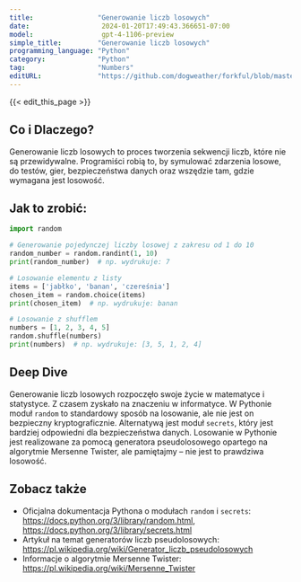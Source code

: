 ```yaml
---
title:                "Generowanie liczb losowych"
date:                  2024-01-20T17:49:43.366651-07:00
model:                 gpt-4-1106-preview
simple_title:         "Generowanie liczb losowych"
programming_language: "Python"
category:             "Python"
tag:                  "Numbers"
editURL:              "https://github.com/dogweather/forkful/blob/master/content/pl/python/generating-random-numbers.md"
---
```


{{< edit_this_page >}}

## Co i Dlaczego?
Generowanie liczb losowych to proces tworzenia sekwencji liczb, które nie są przewidywalne. Programiści robią to, by symulować zdarzenia losowe, do testów, gier, bezpieczeństwa danych oraz wszędzie tam, gdzie wymagana jest losowość.

## Jak to zrobić:
```Python
import random

# Generowanie pojedynczej liczby losowej z zakresu od 1 do 10
random_number = random.randint(1, 10)
print(random_number)  # np. wydrukuje: 7

# Losowanie elementu z listy
items = ['jabłko', 'banan', 'czereśnia']
chosen_item = random.choice(items)
print(chosen_item)  # np. wydrukuje: banan

# Losowanie z shufflem
numbers = [1, 2, 3, 4, 5]
random.shuffle(numbers)
print(numbers)  # np. wydrukuje: [3, 5, 1, 2, 4]
```

## Deep Dive
Generowanie liczb losowych rozpoczęło swoje życie w matematyce i statystyce. Z czasem zyskało na znaczeniu w informatyce. W Pythonie moduł `random` to standardowy sposób na losowanie, ale nie jest on bezpieczny kryptograficznie. Alternatywą jest moduł `secrets`, który jest bardziej odpowiedni dla bezpieczeństwa danych. Losowanie w Pythonie jest realizowane za pomocą generatora pseudolosowego opartego na algorytmie Mersenne Twister, ale pamiętajmy – nie jest to prawdziwa losowość.

## Zobacz także
- Oficjalna dokumentacja Pythona o modułach `random` i `secrets`: https://docs.python.org/3/library/random.html, https://docs.python.org/3/library/secrets.html
- Artykuł na temat generatorów liczb pseudolosowych: https://pl.wikipedia.org/wiki/Generator_liczb_pseudolosowych
- Informacje o algorytmie Mersenne Twister: https://pl.wikipedia.org/wiki/Mersenne_Twister
